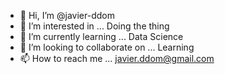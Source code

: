 - 👋 Hi, I’m @javier-ddom
- 👀 I’m interested in ... Doing the thing
- 🌱 I’m currently learning ... Data Science
- 💞️ I’m looking to collaborate on ... Learning
- 📫 How to reach me ... javier.ddom@gmail.com

<!---
javier-ddom/javier-ddom is a ✨ special ✨ repository because its `README.md` (this file) appears on your GitHub profile.
You can click the Preview link to take a look at your changes.
--->
